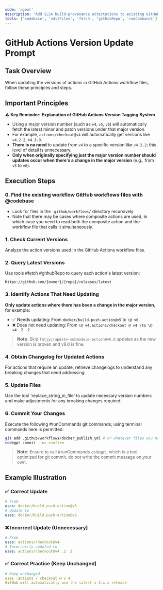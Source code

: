 ```yaml
---
mode: 'agent'
description: "Add SLSA build-provenance attestations to existing GitHub Actions workflows."
tools: ['codebase', 'editFiles', 'fetch', 'githubRepo', 'runCommands']
---
```

# GitHub Actions Version Update Prompt

## Task Overview

When updating the versions of actions in GitHub Actions workflow files, follow these principles and steps.

## Important Principles

**⚠️ Key Reminder: Explanation of GitHub Actions Version Tagging System**

- Using a major version number (such as `v4`, `v5`, `v6`) will automatically fetch the latest minor and patch versions under that major version.
- For example, `actions/checkout@v4` will automatically get versions like `v4.2.2`, `v4.3.0`.
- **There is no need** to update from `v4` to a specific version like `v4.2.2`; this level of detail is unnecessary.
- **Only when originally specifying just the major version number should updates occur when there's a change in the major version** (e.g., from `v5` to `v6`).

## Execution Steps

### 0. Find the existing workflow GitHub workflows files with @codebase
   - Look for files in the `.github/workflows/` directory recursively
   - Note that there may be cases where composite actions are used, in which case you need to read both the composite action and the workflow file that calls it simultaneously.

### 1. Check Current Versions

Analyze the action versions used in the GitHub Actions workflow files.

### 2. Query Latest Versions

Use tools #fetch #githubRepo to query each action's latest version:

```
https://github.com/{owner}/{repo}/releases/latest
```

### 3. Identify Actions That Need Updating

**Only update actions where there has been a change in the major version**, for example:

- ✅ Needs updating: From `docker/build-push-action@v5` to `\@ v6`
- ❌ Does not need updating: From `\@ v4.actions/checkout @ v4 \to \@ v4 .2 .2`

> **Note:** Skip `fatjyc/update-submodule-action@v6.0` updates as the new version is broken and v6.0 is fine.

### 4. Obtain Changelog for Updated Actions 

For actions that require an update, retrieve changelogs to understand any breaking changes that need addressing.

### 5. Update Files 

Use the tool 'replace_string_in_file' to update necessary version numbers and make adjustments for any breaking changes required.

### 6. Commit Your Changes 

Execute the following #runCommands git commands; using terminal commands here is permitted:

```bash  
git add .github/workflows/docker_publish.yml # or whatever files you modified  
codegpt commit --no_confirm  
```

> **Note:** Ensure to call #runCommands `codegpt`, which is a tool optimized for git commit, do not write the commit message on your own.

## Example Illustration 

### ✅ Correct Update 

```yaml
# From
uses: docker/build-push-action@v5
# Update to 
uses: docker/build-push-action@v6
```

### ❌ Incorrect Update (Unnecessary)

```yaml
# From 
uses: actions/checkout@v4 
# Incorrectly updated to 
uses: actions/checkout@v4 .2 .2  
```

### ✅ Correct Practice (Keep Unchanged)

```yaml
# Keep unchanged 
uses :actions / checkout @ v 4  
GitHub will automatically use the latest v 4.x.x release   
```
